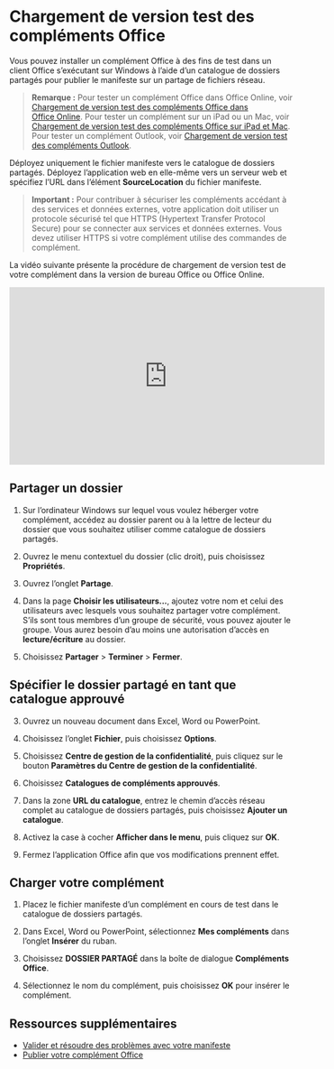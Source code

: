 
# <a name="sideload-office-add-ins-for-testing"></a>Chargement de version test des compléments Office

Vous pouvez installer un complément Office à des fins de test dans un client Office s’exécutant sur Windows à l’aide d’un catalogue de dossiers partagés pour publier le manifeste sur un partage de fichiers réseau. 

>**Remarque :** Pour tester un complément Office dans Office Online, voir [Chargement de version test des compléments Office dans Office Online](sideload-office-add-ins-for-testing.md). Pour tester un complément sur un iPad ou un Mac, voir [Chargement de version test des compléments Office sur iPad et Mac](sideload-an-office-add-in-on-ipad-and-mac.md ). Pour tester un complément Outlook, voir [Chargement de version test des compléments Outlook](sideload-outlook-add-ins-for-testing.md ).

Déployez uniquement le fichier manifeste vers le catalogue de dossiers partagés. Déployez l’application web en elle-même vers un serveur web et spécifiez l’URL dans l’élément **SourceLocation** du fichier manifeste.

 >**Important :**  Pour contribuer à sécuriser les compléments accédant à des services et données externes, votre application doit utiliser un protocole sécurisé tel que HTTPS (Hypertext Transfer Protocol Secure) pour se connecter aux services et données externes. Vous devez utiliser HTTPS si votre complément utilise des commandes de complément.

La vidéo suivante présente la procédure de chargement de version test de votre complément dans la version de bureau Office ou Office Online.

<iframe width="560" height="315" src="https://www.youtube.com/embed/XXsAw2UUiQo" frameborder="0" allowfullscreen></iframe>


## <a name="share-a-folder"></a>Partager un dossier

1. Sur l’ordinateur Windows sur lequel vous voulez héberger votre complément, accédez au dossier parent ou à la lettre de lecteur du dossier que vous souhaitez utiliser comme catalogue de dossiers partagés.

2. Ouvrez le menu contextuel du dossier (clic droit), puis choisissez **Propriétés**.

3. Ouvrez l’onglet **Partage**.

4. Dans la page **Choisir les utilisateurs...**, ajoutez votre nom et celui des utilisateurs avec lesquels vous souhaitez partager votre complément. S’ils sont tous membres d’un groupe de sécurité, vous pouvez ajouter le groupe. Vous aurez besoin d’au moins une autorisation d’accès en **lecture/écriture** au dossier. 

5. Choisissez **Partager** > **Terminer** > **Fermer**.

## <a name="specify-the-shared-folder-as-a-trusted-catalog"></a>Spécifier le dossier partagé en tant que catalogue approuvé

      
3. Ouvrez un nouveau document dans Excel, Word ou PowerPoint.
    
4. Choisissez l’onglet **Fichier**, puis choisissez **Options**.
    
5. Choisissez **Centre de gestion de la confidentialité**, puis cliquez sur le bouton **Paramètres du Centre de gestion de la confidentialité**.
    
6. Choisissez **Catalogues de compléments approuvés**.
    
7. Dans la zone **URL du catalogue**, entrez le chemin d’accès réseau complet au catalogue de dossiers partagés, puis choisissez **Ajouter un catalogue**.
    
8. Activez la case à cocher **Afficher dans le menu**, puis cliquez sur **OK**.

9. Fermez l’application Office afin que vos modifications prennent effet.
    
## <a name="sideload-your-add-in"></a>Charger votre complément


1. Placez le fichier manifeste d’un complément en cours de test dans le catalogue de dossiers partagés.

2. Dans Excel, Word ou PowerPoint, sélectionnez **Mes compléments** dans l’onglet **Insérer** du ruban.

3. Choisissez **DOSSIER PARTAGÉ** dans la boîte de dialogue **Compléments Office**.

4. Sélectionnez le nom du complément, puis choisissez **OK** pour insérer le complément.


## <a name="additional-resources"></a>Ressources supplémentaires

- [Valider et résoudre des problèmes avec votre manifeste](troubleshoot-manifest.md)
- [Publier votre complément Office](../publish/publish.md)
    
